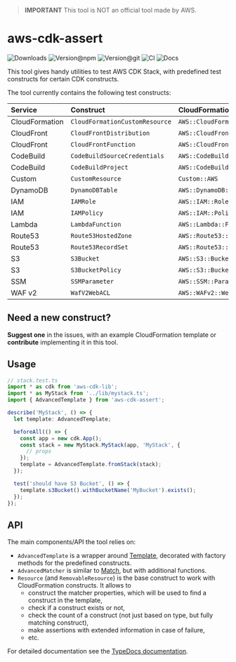 > **IMPORTANT** This tool is NOT an official tool made by AWS.

# aws-cdk-assert

![Downloads](https://img.shields.io/npm/dw/aws-cdk-assert?style=flat-square) ![Version@npm](https://img.shields.io/npm/v/aws-cdk-assert?label=version%40npm&style=flat-square) ![Version@git](https://img.shields.io/github/package-json/v/szikszail/aws-cdk-assert/main?label=version%40git&style=flat-square) ![CI](https://img.shields.io/github/workflow/status/szikszail/aws-cdk-assert/CI/main?label=ci&style=flat-square) ![Docs](https://img.shields.io/github/workflow/status/szikszail/aws-cdk-assert/Docs/main?label=docs&style=flat-square)

This tool gives handy utilities to test AWS CDK Stack, with predefined test constructs for certain CDK constructs.


The tool currently contains the following test constructs:

| Service        | Construct                      | CloudFormation Type                   |
| :------------- | :----------------------------- | :------------------------------------ |
| CloudFormation | `CloudFormationCustomResource` | `AWS::CloudFormation::CustomResource` |
| CloudFront     | `CloudFrontDistribution`       | `AWS::CloudFront::Distribution`       |
| CloudFront     | `CloudFrontFunction`           | `AWS::CloudFront::Function`           |
| CodeBuild      | `CodeBuildSourceCredentials`   | `AWS::CodeBuild::SourceCredential`    |
| CodeBuild      | `CodeBuildProject`             | `AWS::CodeBuild::Project`             |
| Custom         | `CustomResource`               | `Custom::AWS`                         |
| DynamoDB       | `DynamoDBTable`                | `AWS::DynamoDB::Table`                |
| IAM            | `IAMRole`                      | `AWS::IAM::Role`                      |
| IAM            | `IAMPolicy`                    | `AWS::IAM::Policy`                    |
| Lambda         | `LambdaFunction`               | `AWS::Lambda::Function`               |
| Route53        | `Route53HostedZone`            | `AWS::Route53::HostedZone`            |
| Route53        | `Route53RecordSet`             | `AWS::Route53::RecordSet`             |
| S3             | `S3Bucket`                     | `AWS::S3::Bucket`                     |
| S3             | `S3BucketPolicy`               | `AWS::S3::BucketPolicy`               |
| SSM            | `SSMParameter`                 | `AWS::SSM::Parameter`                 |
| WAF v2         | `WafV2WebACL`                  | `AWS::WAFv2::WebACL`                  |

## Need a new construct?

**Suggest one** in the issues, with an example CloudFormation template or **contribute** implementing it in this tool.

## Usage

```typescript
// stack.test.ts
import * as cdk from 'aws-cdk-lib';
import * as MyStack from '../lib/mystack.ts';
import { AdvancedTemplate } from 'aws-cdk-assert';

describe('MyStack', () => {
  let template: AdvancedTemplate;

  beforeAll(() => {
    const app = new cdk.App();
    const stack = new MyStack.MyStack(app, 'MyStack', {
      // props
    });
    template = AdvancedTemplate.fromStack(stack);
  });

  test('should have S3 Bucket', () => {
    template.s3Bucket().withBucketName('MyBucket').exists();
  });
});
```

## API

The main components/API the tool relies on:

* `AdvancedTemplate` is a wrapper around [Template](https://docs.aws.amazon.com/cdk/api/v2/docs/aws-cdk-lib.assertions.Template.html), decorated with factory methods for the predefined constructs.
* `AdvancedMatcher` is similar to [Match](https://docs.aws.amazon.com/cdk/api/v2/docs/aws-cdk-lib.assertions.Match.html), but with additional functions.
* `Resource` (and `RemovableResource`) is the base construct to work with CloudFormation constructs. It allows to
  + construct the matcher properties, which will be used to find a construct in the template, 
  + check if a construct exists or not, 
  + check the count of a construct (not just based on type, but fully matching construct), 
  + make assertions with extended information in case of failure, 
  + etc.

For detailed documentation see the [TypeDocs documentation](https://szikszail.github.io/aws-cdk-assert/).
